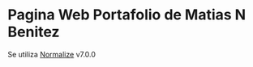 # Pagina Web Portafolio de Matias N Benitez

Se utiliza [Normalize](https://necolas.github.io/normalize.css/) v7.0.0
